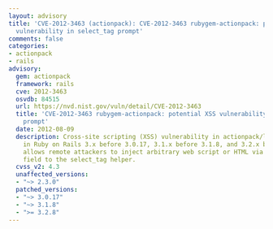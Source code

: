 ```yaml
---
layout: advisory
title: 'CVE-2012-3463 (actionpack): CVE-2012-3463 rubygem-actionpack: potential XSS
  vulnerability in select_tag prompt'
comments: false
categories:
- actionpack
- rails
advisory:
  gem: actionpack
  framework: rails
  cve: 2012-3463
  osvdb: 84515
  url: https://nvd.nist.gov/vuln/detail/CVE-2012-3463
  title: 'CVE-2012-3463 rubygem-actionpack: potential XSS vulnerability in select_tag
    prompt'
  date: 2012-08-09
  description: Cross-site scripting (XSS) vulnerability in actionpack/lib/action_view/helpers/form_tag_helper.rb
    in Ruby on Rails 3.x before 3.0.17, 3.1.x before 3.1.8, and 3.2.x before 3.2.8
    allows remote attackers to inject arbitrary web script or HTML via the prompt
    field to the select_tag helper.
  cvss_v2: 4.3
  unaffected_versions:
  - "~> 2.3.0"
  patched_versions:
  - "~> 3.0.17"
  - "~> 3.1.8"
  - ">= 3.2.8"
---
```

